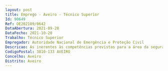 ```yaml
--- 
layout: post
title: Emprego - Aveiro - Técnico Superior
Id: 90649
Ref: OE202109/0642
DataAbertura: 2021-09-28
DataFecho: 2021-10-20
Trabalho: Técnico Superior
Empregador: Autoridade Nacional de Emergência e Proteção Civil
Descricao: As inerentes às competências previstas para a área da segurança contra incêndio em edifícios (SCIE) e constantes, especialmente, nas alíneas i) e j) do artigo 16.º do Decreto Lei n.º 45 2019, de 1 de abril, que aprovou a nova orgânica da ANEPC, melhor escalpelizada no artigo 2.º da Portaria n.º 224 A 2014, de 4 de novembro, e no artigo 3.º do Despacho 14688 2014, de 4 de dezembro, na sua redação atual, que se podem traduzir, sucintamente, nas seguintes funções i.	Parecer a projeto de especialidade de SCIE ii.	Parecer a Medidas de Autoproteção iii.	Realização de Vistorias iv.	Realização de Inspeções regulares v.	Elaboração de Notas técnicas.
CodigoPostal: 3810-133 AVEIRO
Concelho: Aveiro
Distrito: Aveiro
--- 
```

